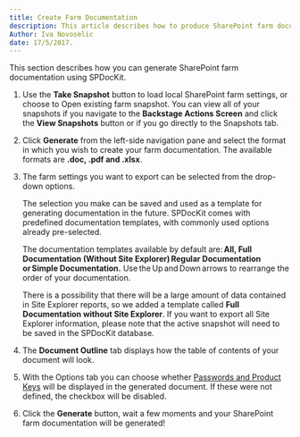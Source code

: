 ```yaml
---
title: Create Farm Documentation
description: This article describes how to produce SharePoint farm documentation using SPDocKit.
Author: Iva Novoselic
date: 17/5/2017.
---
```


This section describes how you can generate SharePoint farm documentation using SPDocKit.

1. Use the __Take Snapshot__ button to load local SharePoint farm settings, or choose to Open existing farm snapshot. You can view all of your snapshots if you navigate to the __Backstage Actions Screen__ and click the __View Snapshots__ button or if you go directly to the Snapshots tab.

1. Click __Generate__ from the left-side navigation pane and select the format in which you wish to create your farm documentation. The available formats are __.doc, .pdf and .xlsx__.

1. The farm settings you want to export can be selected from the drop-down options.

    The selection you make can be saved and used as a template for generating documentation in the future. SPDocKit comes with predefined documentation templates, with commonly used options already pre-selected. 

   The documentation templates available by default are: __All, Full Documentation (Without Site Explorer) Regular Documentation or Simple Documentation.__ Use the Up and Down arrows to rearrange the order of your documentation.

   There is a possibility that there will be a large amount of data contained in Site Explorer reports, so we added a template called __Full Documentation without Site Explorer__. If you want to export all Site Explorer information, please note that the active snapshot will need to be saved in the SPDocKit database.

1. The __Document Outline__ tab displays how the table of contents of your document will look.

1.  With the Options tab you can choose whether [Passwords and Product Keys](#internal/get-to-know-spdockit/farm-explorer-screen/passwords-and-product-keys)  will be displayed in the generated document. If these were not defined, the checkbox will be disabled.

1. Click the __Generate__ button, wait a few moments and your SharePoint farm documentation will be generated!